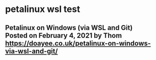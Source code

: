 # petalinux wsl test
Petalinux on Windows (via WSL and Git)\
Posted on February 4, 2021 by Thom\
https://doayee.co.uk/petalinux-on-windows-via-wsl-and-git/
----------------
